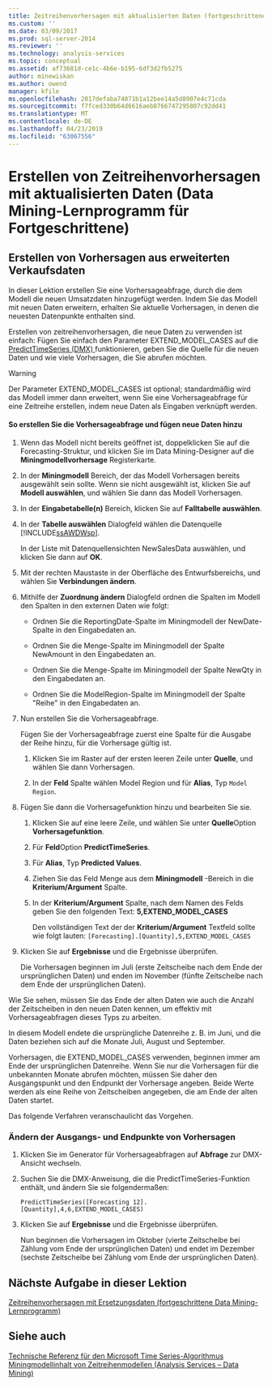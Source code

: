 ```yaml
---
title: Zeitreihenvorhersagen mit aktualisierten Daten (fortgeschrittene Data Mining-Tutorial) | Microsoft-Dokumentation
ms.custom: ''
ms.date: 03/09/2017
ms.prod: sql-server-2014
ms.reviewer: ''
ms.technology: analysis-services
ms.topic: conceptual
ms.assetid: af73681d-ce1c-4b6e-b195-6df3d2fb5275
author: minewiskan
ms.author: owend
manager: kfile
ms.openlocfilehash: 2017defaba74071b1a12bee14a5d8907e4c71cda
ms.sourcegitcommit: f7fced330b64d6616aeb8766747295807c92dd41
ms.translationtype: MT
ms.contentlocale: de-DE
ms.lasthandoff: 04/23/2019
ms.locfileid: "63067556"
---
```

# <a name="time-series-predictions-using-updated-data-intermediate-data-mining-tutorial"></a>Erstellen von Zeitreihenvorhersagen mit aktualisierten Daten (Data Mining-Lernprogramm für Fortgeschrittene)
    
## <a name="creating-predictions-using-the-extended-sales-data"></a>Erstellen von Vorhersagen aus erweiterten Verkaufsdaten  
 In dieser Lektion erstellen Sie eine Vorhersageabfrage, durch die dem Modell die neuen Umsatzdaten hinzugefügt werden. Indem Sie das Modell mit neuen Daten erweitern, erhalten Sie aktuelle Vorhersagen, in denen die neuesten Datenpunkte enthalten sind.  
  
 Erstellen von zeitreihenvorhersagen, die neue Daten zu verwenden ist einfach: Fügen Sie einfach den Parameter EXTEND_MODEL_CASES auf die [PredictTimeSeries &#40;DMX&#41; ](/sql/dmx/predicttimeseries-dmx) funktionieren, geben Sie die Quelle für die neuen Daten und wie viele Vorhersagen, die Sie abrufen möchten.  
  
> [!WARNING]  
>  Der Parameter EXTEND_MODEL_CASES ist optional; standardmäßig wird das Modell immer dann erweitert, wenn Sie eine Vorhersageabfrage für eine Zeitreihe erstellen, indem neue Daten als Eingaben verknüpft werden.  
  
#### <a name="to-build-the-prediction-query-and-add-new-data"></a>So erstellen Sie die Vorhersageabfrage und fügen neue Daten hinzu  
  
1.  Wenn das Modell nicht bereits geöffnet ist, doppelklicken Sie auf die Forecasting-Struktur, und klicken Sie im Data Mining-Designer auf die **Miningmodellvorhersage** Registerkarte.  
  
2.  In der **Miningmodell** Bereich, der das Modell Vorhersagen bereits ausgewählt sein sollte. Wenn sie nicht ausgewählt ist, klicken Sie auf **Modell auswählen**, und wählen Sie dann das Modell Vorhersagen.  
  
3.  In der **Eingabetabelle(n)** Bereich, klicken Sie auf **Falltabelle auswählen**.  
  
4.  In der **Tabelle auswählen** Dialogfeld wählen die Datenquelle [!INCLUDE[ssAWDWsp](../includes/ssawdwsp-md.md)].  
  
     In der Liste mit Datenquellensichten NewSalesData auswählen, und klicken Sie dann auf **OK**.  
  
5.  Mit der rechten Maustaste in der Oberfläche des Entwurfsbereichs, und wählen Sie **Verbindungen ändern**.  
  
6.  Mithilfe der **Zuordnung ändern** Dialogfeld ordnen die Spalten im Modell den Spalten in den externen Daten wie folgt:  
  
    -   Ordnen Sie die ReportingDate-Spalte im Miningmodell der NewDate-Spalte in den Eingabedaten an.  
  
    -   Ordnen Sie die Menge-Spalte im Miningmodell der Spalte NewAmount in den Eingabedaten an.  
  
    -   Ordnen Sie die Menge-Spalte im Miningmodell der Spalte NewQty in den Eingabedaten an.  
  
    -   Ordnen Sie die ModelRegion-Spalte im Miningmodell der Spalte "Reihe" in den Eingabedaten an.  
  
7.  Nun erstellen Sie die Vorhersageabfrage.  
  
     Fügen Sie der Vorhersageabfrage zuerst eine Spalte für die Ausgabe der Reihe hinzu, für die Vorhersage gültig ist.  
  
    1.  Klicken Sie im Raster auf der ersten leeren Zeile unter **Quelle**, und wählen Sie dann Vorhersagen.  
  
    2.  In der **Feld** Spalte wählen Model Region und für **Alias**, Typ `Model Region`.  
  
8.  Fügen Sie dann die Vorhersagefunktion hinzu und bearbeiten Sie sie.  
  
    1.  Klicken Sie auf eine leere Zeile, und wählen Sie unter **Quelle**Option **Vorhersagefunktion**.  
  
    2.  Für **Feld**Option **PredictTimeSeries**.  
  
    3.  Für **Alias**, Typ **Predicted Values**.  
  
    4.  Ziehen Sie das Feld Menge aus dem **Miningmodell** -Bereich in die **Kriterium/Argument** Spalte.  
  
    5.  In der **Kriterium/Argument** Spalte, nach dem Namen des Felds geben Sie den folgenden Text:  **5,EXTEND_MODEL_CASES**  
  
         Den vollständigen Text der der **Kriterium/Argument** Textfeld sollte wie folgt lauten: `[Forecasting].[Quantity],5,EXTEND_MODEL_CASES`  
  
9. Klicken Sie auf **Ergebnisse** und die Ergebnisse überprüfen.  
  
     Die Vorhersagen beginnen im Juli (erste Zeitscheibe nach dem Ende der ursprünglichen Daten) und enden im November (fünfte Zeitscheibe nach dem Ende der ursprünglichen Daten).  
  
 Wie Sie sehen, müssen Sie das Ende der alten Daten wie auch die Anzahl der Zeitscheiben in den neuen Daten kennen, um effektiv mit Vorhersageabfragen dieses Typs zu arbeiten.  
  
 In diesem Modell endete die ursprüngliche Datenreihe z. B. im Juni, und die Daten beziehen sich auf die Monate Juli, August und September.  
  
 Vorhersagen, die EXTEND_MODEL_CASES verwenden, beginnen immer am Ende der ursprünglichen Datenreihe. Wenn Sie nur die Vorhersagen für die unbekannten Monate abrufen möchten, müssen Sie daher den Ausgangspunkt und den Endpunkt der Vorhersage angeben. Beide Werte werden als eine Reihe von Zeitscheiben angegeben, die am Ende der alten Daten startet.  
  
 Das folgende Verfahren veranschaulicht das Vorgehen.  
  
### <a name="change-the-start-and-end-points-of-the-predictions"></a>Ändern der Ausgangs- und Endpunkte von Vorhersagen  
  
1.  Klicken Sie im Generator für Vorhersageabfragen auf **Abfrage** zur DMX-Ansicht wechseln.  
  
2.  Suchen Sie die DMX-Anweisung, die die PredictTimeSeries-Funktion enthält, und ändern Sie sie folgendermaßen:  
  
     `PredictTimeSeries([Forecasting 12].[Quantity],4,6,EXTEND_MODEL_CASES)`  
  
3.  Klicken Sie auf **Ergebnisse** und die Ergebnisse überprüfen.  
  
     Nun beginnen die Vorhersagen im Oktober (vierte Zeitscheibe bei Zählung vom Ende der ursprünglichen Daten) und endet im Dezember (sechste Zeitscheibe bei Zählung vom Ende der ursprünglichen Daten).  
  
## <a name="next-task-in-lesson"></a>Nächste Aufgabe in dieser Lektion  
 [Zeitreihenvorhersagen mit Ersetzungsdaten &#40;fortgeschrittene Data Mining-Lernprogramm&#41;](../../2014/tutorials/time-series-predictions-replacement-data-intermediate-data-mining.md)  
  
## <a name="see-also"></a>Siehe auch  
 [Technische Referenz für den Microsoft Time Series-Algorithmus](../../2014/analysis-services/data-mining/microsoft-time-series-algorithm-technical-reference.md)   
 [Miningmodellinhalt von Zeitreihenmodellen &#40;Analysis Services – Data Mining&#41;](../../2014/analysis-services/data-mining/mining-model-content-for-time-series-models-analysis-services-data-mining.md)  
  
  
